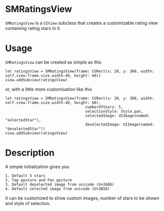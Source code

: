 # SMRatingsView

`SMRatingsView` is a `UIView` subclass that creates a customizable rating view containing rating stars in it. 

# Usage

`SMRatingsView` can be created as simple as this

    let ratingsView = SMRatingsView(frame: CGRect(x: 20, y: 300, width: self.view.frame.size.width-40, height: 60))
    view.addSubview(ratingsView)
    
or, with a little more customisation like this

    let ratingsView = SMRatingsView(frame: CGRect(x: 20, y: 300, width: self.view.frame.size.width-40, height: 60),
                                        numberOfStars: 5,
                                        selectionStyle: Style.pan,
                                        selectedImage: UIImage(named: "selectedStar"),
                                        deselectedImage: UIImage(named: "deselectedStar"))
    view.addSubview(ratingsView)
    
    
# Description

A simple initialization gives you 

    1. Default 5 stars
    2. Tap gesture and Pan gesture
    3. Default deselected image from unicode (U+2606)
    4. Default selected image from unicode (U+2B50)
    
It can be customized to show custom images, number of stars to be shown and style of selection.
